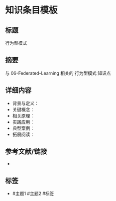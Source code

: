 # 知识条目模板

## 标题

行为型模式

## 摘要

与 06-Federated-Learning 相关的 行为型模式 知识点

## 详细内容

- 背景与定义：
- 关键概念：
- 相关原理：
- 实践应用：
- 典型案例：
- 拓展阅读：

## 参考文献/链接

-

## 标签

- #主题1 #主题2 #标签
